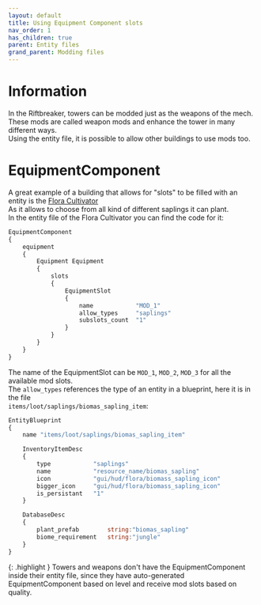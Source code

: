 ```yaml
---
layout: default
title: Using Equipment Component slots 
nav_order: 1
has_children: true
parent: Entity files
grand_parent: Modding files
---
```


# Information

In the Riftbreaker, towers can be modded just as the weapons of the mech.  
These mods are called weapon mods and enhance the tower in many different ways.  
Using the entity file, it is possible to allow other buildings to use mods too.
  
# EquipmentComponent
  
A great example of a building that allows for "slots" to be filled with an entity is the [Flora Cultivator](https://riftbreaker.fandom.com/wiki/Flora_Cultivator)  
As it allows to choose from all kind of different saplings it can plant.  
In the entity file of the Flora Cultivator you can find the code for it:  
```qml
EquipmentComponent
{
    equipment
    {
        Equipment Equipment
        {
            slots
            {        
                EquipmentSlot
                {
                    name            "MOD_1"
                    allow_types     "saplings"
                    subslots_count  "1"
                }                            
            }
        }
    }
}
```
The name of the EquipmentSlot can be `MOD_1`, `MOD_2`, `MOD_3` for all the available mod slots.  
The `allow_types` references the type of an entity in a blueprint, here it is in the file  
`items/loot/saplings/biomas_sapling_item`:  
```qml
EntityBlueprint
{ 
	name "items/loot/saplings/biomas_sapling_item"

	InventoryItemDesc
	{
		type            "saplings"
		name            "resource_name/biomas_sapling"
		icon            "gui/hud/flora/biomass_sapling_icon"
		bigger_icon     "gui/hud/flora/biomass_sapling_icon"
		is_persistant   "1"
	}

	DatabaseDesc
	{
		plant_prefab        string:"biomas_sapling"
		biome_requirement	string:"jungle"
	}
}
```  


{: .highlight }
Towers and weapons don't have the EquipmentComponent inside their entity file, since they have auto-generated EquipmentComponent based on level and receive mod slots based on quality.
